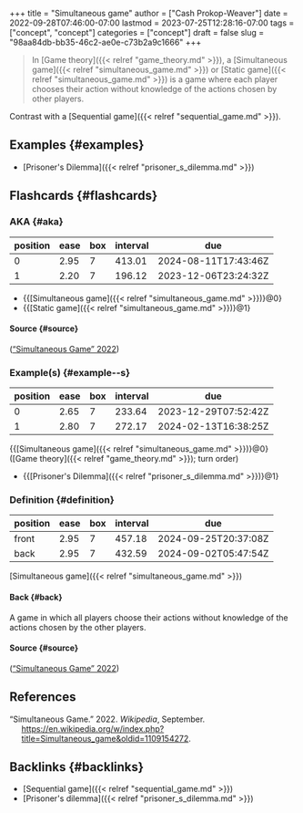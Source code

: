 +++
title = "Simultaneous game"
author = ["Cash Prokop-Weaver"]
date = 2022-09-28T07:46:00-07:00
lastmod = 2023-07-25T12:28:16-07:00
tags = ["concept", "concept"]
categories = ["concept"]
draft = false
slug = "98aa84db-bb35-46c2-ae0e-c73b2a9c1666"
+++

> In [Game theory]({{< relref "game_theory.md" >}}), a [Simultaneous game]({{< relref "simultaneous_game.md" >}}) or [Static game]({{< relref "simultaneous_game.md" >}}) is a game where each player chooses their action without knowledge of the actions chosen by other players.

Contrast with a [Sequential game]({{< relref "sequential_game.md" >}}).


## Examples {#examples}

-   [Prisoner's Dilemma]({{< relref "prisoner_s_dilemma.md" >}})


## Flashcards {#flashcards}


### AKA {#aka}

| position | ease | box | interval | due                  |
|----------|------|-----|----------|----------------------|
| 0        | 2.95 | 7   | 413.01   | 2024-08-11T17:43:46Z |
| 1        | 2.20 | 7   | 196.12   | 2023-12-06T23:24:32Z |

-   {{[Simultaneous game]({{< relref "simultaneous_game.md" >}})}@0}
-   {{[Static game]({{< relref "simultaneous_game.md" >}})}@1}


#### Source {#source}

(<a href="#citeproc_bib_item_1">“Simultaneous Game” 2022</a>)


### Example(s) {#example--s}

| position | ease | box | interval | due                  |
|----------|------|-----|----------|----------------------|
| 0        | 2.65 | 7   | 233.64   | 2023-12-29T07:52:42Z |
| 1        | 2.80 | 7   | 272.17   | 2024-02-13T16:38:25Z |

{{[Simultaneous game]({{< relref "simultaneous_game.md" >}})}@0} ([Game theory]({{< relref "game_theory.md" >}}); turn order)

-   {{[Prisoner's Dilemma]({{< relref "prisoner_s_dilemma.md" >}})}@1}


### Definition {#definition}

| position | ease | box | interval | due                  |
|----------|------|-----|----------|----------------------|
| front    | 2.95 | 7   | 457.18   | 2024-09-25T20:37:08Z |
| back     | 2.95 | 7   | 432.59   | 2024-09-02T05:47:54Z |

[Simultaneous game]({{< relref "simultaneous_game.md" >}})


#### Back {#back}

A game in which all players choose their actions without knowledge of the actions chosen by the other players.


#### Source {#source}

(<a href="#citeproc_bib_item_1">“Simultaneous Game” 2022</a>)

## References

<style>.csl-entry{text-indent: -1.5em; margin-left: 1.5em;}</style><div class="csl-bib-body">
  <div class="csl-entry"><a id="citeproc_bib_item_1"></a>“Simultaneous Game.” 2022. <i>Wikipedia</i>, September. <a href="https://en.wikipedia.org/w/index.php?title=Simultaneous_game&oldid=1109154272">https://en.wikipedia.org/w/index.php?title=Simultaneous_game&#38;oldid=1109154272</a>.</div>
</div>


## Backlinks {#backlinks}

-   [Sequential game]({{< relref "sequential_game.md" >}})
-   [Prisoner's dilemma]({{< relref "prisoner_s_dilemma.md" >}})
